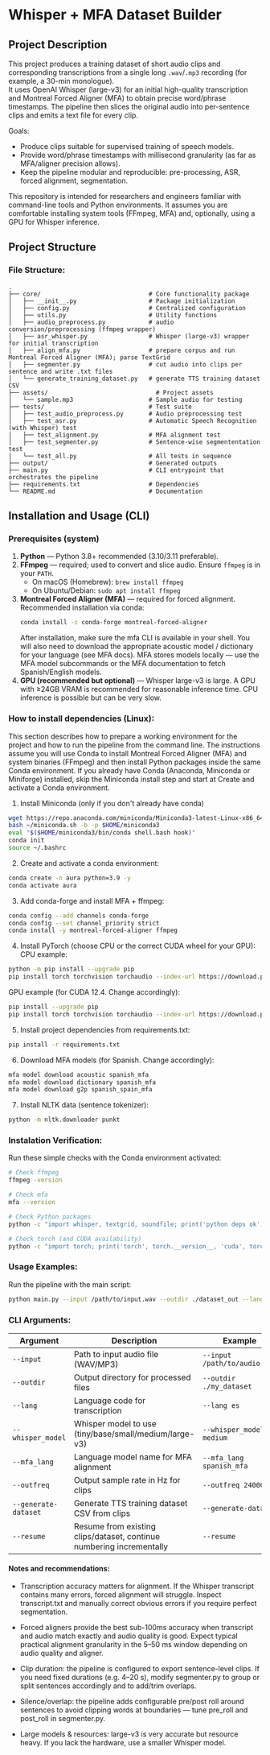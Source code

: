 # Whisper + MFA Dataset Builder

## Project Description

This project produces a training dataset of short audio clips and corresponding transcriptions from a single long `.wav`/`.mp3` recording (for example, a 30-min monologue).  
It uses OpenAI Whisper (large-v3) for an initial high-quality transcription and Montreal Forced Aligner (MFA) to obtain precise word/phrase timestamps. The pipeline then slices the original audio into per-sentence clips and emits a text file for every clip.

Goals:
- Produce clips suitable for supervised training of speech models.
- Provide word/phrase timestamps with millisecond granularity (as far as MFA/aligner precision allows).
- Keep the pipeline modular and reproducible: pre-processing, ASR, forced alignment, segmentation.

This repository is intended for researchers and engineers familiar with command-line tools and Python environments. It assumes you are comfortable installing system tools (FFmpeg, MFA) and, optionally, using a GPU for Whisper inference.


## Project Structure

### File Structure:
```
.
├── core/                              # Core functionality package
│   ├── __init__.py                    # Package initialization
│   ├── config.py                      # Centralized configuration
│   ├── utils.py                       # Utility functions
│   ├── audio_preprocess.py            # audio conversion/preprocessing (ffmpeg wrapper)
│   ├── asr_whisper.py                 # Whisper (large-v3) wrapper for initial transcription
│   ├── align_mfa.py                   # prepare corpus and run Montreal Forced Aligner (MFA); parse TextGrid
│   ├── segmenter.py                   # cut audio into clips per sentence and write .txt files
│   └── generate_training_dataset.py   # generate TTS training dataset CSV
├── assets/			                     # Project assets
│   └── sample.mp3                     # Sample audio for testing
├── tests/                             # Test suite
│   ├── test_audio_preprocess.py       # Audio preprocessing test
│   ├── test_asr.py                    # Automatic Speech Recognition (with Whisper) test
│   ├── test_alignment.py              # MFA alignment test
│   ├── test_segmenter.py              # Sentence-wise segmententation test
│   └── test_all.py                    # All tests in sequence
├── output/                            # Generated outputs
├── main.py                            # CLI entrypoint that orchestrates the pipeline
├── requirements.txt                   # Dependencies
└── README.md                          # Documentation
```

## Installation and Usage (CLI)

### Prerequisites (system)
1. **Python** — Python 3.8+ recommended (3.10/3.11 preferable).  
2. **FFmpeg** — required; used to convert and slice audio. Ensure `ffmpeg` is in your `PATH`.  
   - On macOS (Homebrew): `brew install ffmpeg`  
   - On Ubuntu/Debian: `sudo apt install ffmpeg`  
3. **Montreal Forced Aligner (MFA)** — required for forced alignment. Recommended installation via conda:
   ```bash
   conda install -c conda-forge montreal-forced-aligner
   ```
   After installation, make sure the mfa CLI is available in your shell. You will also need to download the appropriate acoustic model / dictionary for your language (see MFA docs). MFA stores models locally — use the MFA model subcommands or the MFA documentation to fetch Spanish/English models.
4. **GPU (recommended but optional)** — Whisper large-v3 is large. A GPU with ≥24GB VRAM is recommended for reasonable inference time. CPU inference is possible but can be very slow.

### How to install dependencies (Linux):
This section describes how to prepare a working environment for the project and how to run the pipeline from the command line. The instructions assume you will use Conda to install Montreal Forced Aligner (MFA) and system binaries (FFmpeg) and then install Python packages inside the same Conda environment.
If you already have Conda (Anaconda, Miniconda or Miniforge) installed, skip the Miniconda install step and start at Create and activate a Conda environment.

1. Install Miniconda (only if you don't already have conda)
```bash
wget https://repo.anaconda.com/miniconda/Miniconda3-latest-Linux-x86_64.sh -O ~/miniconda.sh
bash ~/miniconda.sh -b -p $HOME/miniconda3
eval "$($HOME/miniconda3/bin/conda shell.bash hook)"
conda init
source ~/.bashrc
```

2. Create and activate a conda environment:
```bash
conda create -n aura python=3.9 -y
conda activate aura
```

3. Add conda-forge and install MFA + ffmpeg:
```bash
conda config --add channels conda-forge
conda config --set channel_priority strict
conda install -y montreal-forced-aligner ffmpeg
```

4. Install PyTorch (choose CPU or the correct CUDA wheel for your GPU):
CPU example:
```bash
python -m pip install --upgrade pip
pip install torch torchvision torchaudio --index-url https://download.pytorch.org/whl/cpu
```
GPU example (for CUDA 12.4. Change accordingly):
```bash
pip install --upgrade pip
pip install torch torchvision torchaudio --index-url https://download.pytorch.org/whl/cu124
```

5. Install project dependencies from requirements.txt:
```bash
pip install -r requirements.txt
```

6. Download MFA models (for Spanish. Change accordingly):
```bash
mfa model download acoustic spanish_mfa
mfa model download dictionary spanish_mfa
mfa model download g2p spanish_spain_mfa
```

7. Install NLTK data (sentence tokenizer):
```bash
python -m nltk.downloader punkt
```

### Instalation Verification:
Run these simple checks with the Conda environment activated:
```bash
# Check ffmpeg
ffmpeg -version

# Check mfa
mfa --version

# Check Python packages
python -c "import whisper, textgrid, soundfile; print('python deps ok')"

# Check torch (and CUDA availability)
python -c "import torch; print('torch', torch.__version__, 'cuda', torch.cuda.is_available())"
```


### Usage Examples:
Run the pipeline with the main script:
```bash
python main.py --input /path/to/input.wav --outdir ./dataset_out --lang es --whisper_model large-v3 --mfa_lang spanish_mfa --outfreq 24000
```

### CLI Arguments:
| Argument | Description | Example |
|----------|-------------|---------|
| `--input` | Path to input audio file (WAV/MP3) | `--input /path/to/audio.wav` |
| `--outdir` | Output directory for processed files | `--outdir ./my_dataset` |
| `--lang` | Language code for transcription | `--lang es` |
| `--whisper_model` | Whisper model to use (tiny/base/small/medium/large-v3) | `--whisper_model medium` |
| `--mfa_lang` | Language model name for MFA alignment | `--mfa_lang spanish_mfa` |
| `--outfreq` | Output sample rate in Hz for clips | `--outfreq 24000` |
| `--generate-dataset` | Generate TTS training dataset CSV from clips | `--generate-dataset` |
| `--resume` | Resume from existing clips/dataset, continue numbering incrementally | `--resume` |

#### Notes and recommendations:
- Transcription accuracy matters for alignment. If the Whisper transcript contains many errors, forced alignment will struggle. Inspect transcript.txt and manually correct obvious errors if you require perfect segmentation.

- Forced aligners provide the best sub-100ms accuracy when transcript and audio match exactly and audio quality is good. Expect typical practical alignment granularity in the 5–50 ms window depending on audio quality and aligner.

- Clip duration: the pipeline is configured to export sentence-level clips. If you need fixed durations (e.g. 4–20 s), modify segmenter.py to group or split sentences accordingly and to add/trim overlaps.

- Silence/overlap: the pipeline adds configurable pre/post roll around sentences to avoid clipping words at boundaries — tune pre_roll and post_roll in segmenter.py.

- Large models & resources: large-v3 is very accurate but resource heavy. If you lack the hardware, use a smaller Whisper model.
